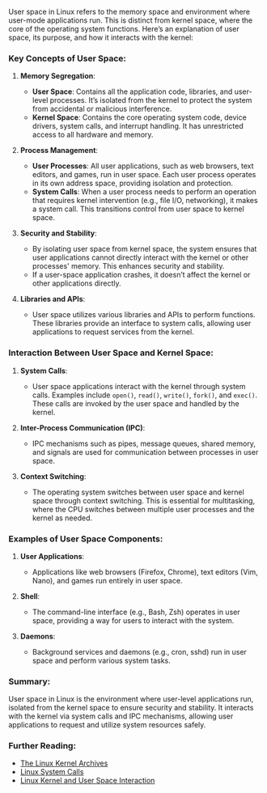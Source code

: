 User space in Linux refers to the memory space and environment where user-mode applications run. This is distinct from kernel space, where the core of the operating system functions. Here’s an explanation of user space, its purpose, and how it interacts with the kernel:

### Key Concepts of User Space:

1. **Memory Segregation**:
   - **User Space**: Contains all the application code, libraries, and user-level processes. It’s isolated from the kernel to protect the system from accidental or malicious interference.
   - **Kernel Space**: Contains the core operating system code,  device drivers, system calls, and interrupt handling. It has unrestricted access to all hardware and memory.

2. **Process Management**:
   - **User Processes**: All user applications, such as web browsers, text editors, and games, run in user space. Each user process operates in its own address space, providing isolation and protection.
   - **System Calls**: When a user process needs to perform an operation that requires kernel intervention (e.g., file I/O, networking), it makes a system call. This transitions control from user space to kernel space.

3. **Security and Stability**:
   - By isolating user space from kernel space, the system ensures that user applications cannot directly interact with the kernel or other processes' memory. This enhances security and stability.
   - If a user-space application crashes, it doesn’t affect the kernel or other applications directly.

4. **Libraries and APIs**:
   - User space utilizes various libraries and APIs to perform functions. These libraries provide an interface to system calls, allowing user applications to request services from the kernel.

### Interaction Between User Space and Kernel Space:

1. **System Calls**:
   - User space applications interact with the kernel through system calls. Examples include `open()`, `read()`, `write()`, `fork()`, and `exec()`. These calls are invoked by the user space and handled by the kernel.

2. **Inter-Process Communication (IPC)**:
   - IPC mechanisms such as pipes, message queues, shared memory, and signals are used for communication between processes in user space.

3. **Context Switching**:
   - The operating system switches between user space and kernel space through context switching. This is essential for multitasking, where the CPU switches between multiple user processes and the kernel as needed.

### Examples of User Space Components:

1. **User Applications**:
   - Applications like web browsers (Firefox, Chrome), text editors (Vim, Nano), and games run entirely in user space.

2. **Shell**:
   - The command-line interface (e.g., Bash, Zsh) operates in user space, providing a way for users to interact with the system.

3. **Daemons**:
   - Background services and daemons (e.g., cron, sshd) run in user space and perform various system tasks.

### Summary:

User space in Linux is the environment where user-level applications run, isolated from the kernel space to ensure security and stability. It interacts with the kernel via system calls and IPC mechanisms, allowing user applications to request and utilize system resources safely.

### Further Reading:
- [The Linux Kernel Archives](https://www.kernel.org/doc/html/latest/)
- [Linux System Calls](https://man7.org/linux/man-pages/man2/syscalls.2.html)
- [Linux Kernel and User Space Interaction](https://tldp.org/LDP/khg/HyperNews/get/syscall/syscall86.html)